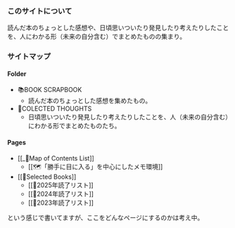 ### このサイトについて

読んだ本のちょっとした感想や、日頃思いついたり発見したり考えたりしたことを、人にわかる形（未来の自分含む）でまとめたものの集まり。

### サイトマップ
#### Folder
- 📚BOOK SCRAPBOOK
	- 読んだ本のちょっとした感想を集めたもの。
- 📝COLECTED THOUGHTS
	- 日頃思いついたり発見したり考えたりしたことを、人（未来の自分含む）にわかる形でまとめたものたち。
#### Pages
- [[_📕Map of Contents List]]
	- [[🗺️️「勝手に目に入る」を中心にしたメモ環境]]
- [[📖Selected Books]]
	- [[📙2025年読了リスト]]
	- [[📙2024年読了リスト]]
	- [[📙2023年読了リスト]]

という感じで書いてますが、ここをどんなページにするのかは考え中。